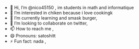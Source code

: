 - 👋 Hi, I’m @nico45150 , im students in math and informatique
- 👀 I’m interested in chiken because i love cookingk
- 🌱 I’m currently learning and smask burger,
- 💞️ I’m looking to collaborate on twitter,
- 📫 How to reach me ,
- 😄 Pronouns: satoshitt
- ⚡ Fun fact: nada ,
<!---
nico45150/nico45150 is a ✨ special ✨ repository because its `README.md` (this file) appears on your GitHub profile.
You can click the Preview link to take a look at your changes.
--->
